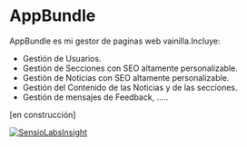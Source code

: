 # AppBundle

AppBundle es mi gestor de paginas web vainilla.Incluye:
* Gestión de Usuarios.
* Gestión de Secciones con SEO altamente personalizable.
* Gestión de Noticias con SEO altamente personalizable.
* Gestión del Contenido de las Noticias y de las secciones.
* Gestión de mensajes de Feedback,
.....

[en construcción]

[![SensioLabsInsight](https://insight.sensiolabs.com/projects/4ca2bfed-fa74-470f-a7a5-47124b706592/big.png)](https://insight.sensiolabs.com/projects/4ca2bfed-fa74-470f-a7a5-47124b706592)

